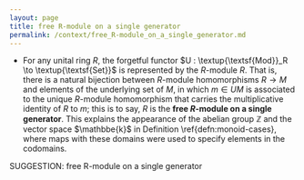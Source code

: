 ```yaml
---
layout: page
title: free R-module on a single generator
permalink: /context/free_R-module_on_a_single_generator.md
---
```

-  For any unital ring $R$, the forgetful functor $U : \textup{\textsf{Mod}}_R \to \textup{\textsf{Set}}$ is represented by the $R$-module $R$. That is, there is a natural bijection between $R$-module homomorphisms $R \to M$ and elements of the underlying set of $M$, in which $m \in UM$ is associated to the unique $R$-module homomorphism that carries the multiplicative identity of $R$ to $m$; this is to say, $R$ is the **free $R$-module on a single generator**. This explains the appearance of the abelian group $\mathbb{Z}$ and the vector space $\mathbbe{k}$ in Definition \ref{defn:monoid-cases}, where maps with these domains were used to specify elements in the codomains.

SUGGESTION: free R-module on a single generator